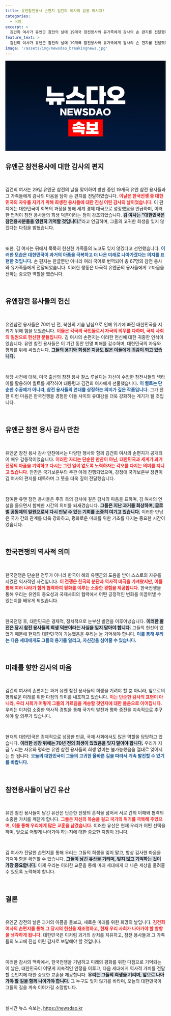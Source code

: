 ```yaml
---
title: 유엔참전용사 손편지 김건희 여사의 감동 메시지!
categories:
  - 국방
excerpt: >
  김건희 여사가 유엔군 참전의 날에 19개국 참전용사와 유가족에게 감사의 손 편지를 전달했다. 전후 대한민국의 발전과 그들의 희생을 기억하며, 특별한 만찬에서 퀼트 기념품이 선물로 주어졌다.
feature_text: >
  김건희 여사가 유엔군 참전의 날에 19개국 참전용사와 유가족에게 감사의 손 편지를 전달했다. 전후 대한민국의 발전과 그들의 희생을 기억하며, 특별한 만찬에서 퀼트 기념품이 선물로 주어졌다.
image: '/assets/img/newsdao_breakingnews.jpg'
---
```


<p><img src="/assets/img/newsdao_breakingnews.jpg" alt="ontimetimes 속보" /></p>

<h2 data-ke-size="size26">유엔군 참전용사에 대한 감사의 편지</h2>

<p data-ke-size="size16">&nbsp;</p>

<p>김건희 여사는 29일 유엔군 참전의 날을 맞이하여 방한 중인 19개국 유엔 참전 용사들과 그 가족들에게 감사의 마음을 담아 손 편지를 전달하였습니다. <b><span style="color: #ee2323;">이날은 한국전쟁 중 대한민국의 자유를 지키기 위해 희생한 용사들에 대한 진심 어린 감사의 날이었습니다.</span></b> 이 편지에는 대한민국이 회복의 과정을 통해 세계 경제 대국으로 성장했음을 언급하며, 이러한 업적이 참전 용사들의 희생 덕분이라는 점이 강조되었습니다. <b><span style="background-color: #21538527;">김 여사는 "대한민국은 참전용사분들을 영원히 기억할 것입니다."</span></b>라고 언급하며, 그들의 고귀한 희생을 잊지 않겠다는 다짐을 밝혔습니다. </p>

<p data-ke-size="size16">&nbsp;</p>

<p>또한, 김 여사는 뒤에서 묵묵히 헌신한 가족들의 노고도 잊지 않겠다고 선언했습니다. <b><span style="color: #1a5490;">이러한 모습은 대한민국이 과거의 아픔을 극복하고 더 나은 미래로 나아가겠다는 의지를 표현한 것입니다.</span></b> 손 편지는 한글뿐만 아니라 여러 국어로 번역되어 총 67명의 참전 용사와 유가족들에게 전달되었습니다. 이러한 행동은 다국적 유엔군의 용사들에게 고마움을 전하는 중요한 역할을 했습니다.<p data-ke-size="size16">&nbsp;</p></p>

<h2 data-ke-size="size26">유엔참전 용사들의 헌신</h2>

<p data-ke-size="size16">&nbsp;</p>

<p>유엔참전 용사들은 70여 년 전, 북한의 기습 남침으로 인해 위기에 빠진 대한민국을 지키기 위해 힘을 모았습니다. <b><span style="color: #ee2323;">이들은 각국의 국민들로서 자국의 의무를 다하며, 국제 사회의 일원으로 헌신한 분들입니다.</span></b> 김 여사의 손편지는 이러한 헌신에 대한 귀중한 인식이었습니다. 유엔 참전 용사들은 이 기간 동안 인명 피해를 감수하며, 대한민국의 자유와 평화를 위해 싸웠습니다. <b><span style="background-color: #21538527;">그들의 용기와 희생은 지금도 많은 이들에게 귀감이 되고 있습니다.</span></b></p>

<p data-ke-size="size16">&nbsp;</p>

<p>해당 사건에 대해, 미국 출신의 참전 용사 찰스 루살디는 자신이 수집한 참전사들의 넥타이를 활용하여 퀼트를 제작하여 대통령과 김건희 여사에게 선물했습니다. <b><span style="color: #1a5490;">이 퀼트는 단순한 수공예가 아니라, 참전 용사들의 연대를 상징하는 의미가 깊은 작품입니다.</span></b> 그가 전한 이런 마음은 한국전쟁을 경험한 이들 사이의 유대감을 더욱 강화하는 계기가 될 것입니다. </p>

<p data-ke-size="size16">&nbsp;</p>

<h2 data-ke-size="size26">유엔군 참전 용사 감사 만찬</h2>

<p data-ke-size="size16">&nbsp;</p>

<p>유엔군 참전 용사 감사 만찬에서는 다양한 행사와 함께 김건희 여사의 손편지가 공개되어 매우 감동적이었습니다. <b><span style="color: #ee2323;">이러한 자리는 단순한 만찬이 아닌, 대한민국과 세계가 과거 전쟁의 아픔을 기억하고 다시는 그런 일이 없도록 노력하자는 각오를 다지는 의미를 지니고 있습니다.</span></b> 만찬은 국가보훈부의 주관 아래 진행되었으며, 강정애 국가보훈부 장관이 김 여사의 편지를 대독하며 그 뜻을 더욱 깊이 전달했습니다. </p>

<p data-ke-size="size16">&nbsp;</p>

<p>참여한 유엔 참전 용사들은 주최 측의 감사에 깊은 감사의 마음을 표하며, 김 여사의 연설을 들으면서 함께한 시간의 의미를 되새겼습니다. <b><span style="background-color: #21538527;">그들은 지난 과거를 회상하며, 글로벌 공동체의 일원으로서 다시 만날 수 있는 기회를 소중히 여기고 있습니다.</span></b> 이러한 만남은 국가 간의 관계를 더욱 강화하고, 평화로운 미래를 위한 기초를 다지는 중요한 시간이었습니다. </p>

<p data-ke-size="size16">&nbsp;</p>

<h2 data-ke-size="size26">한국전쟁의 역사적 의미</h2>

<p data-ke-size="size16">&nbsp;</p>

<p>한국전쟁은 단순한 전투가 아니라 한국이 해외 유엔군의 도움을 받아 스스로의 자유를 지켰던 역사적인 사건입니다. <b><span style="color: #ee2323;">이 전쟁은 한국의 분단과 역사적 비극을 가져왔지만, 이를 통해 여러 나라가 함께 협력하여 평화를 이루는 소중한 경험을 제공합니다.</span></b> 한국전쟁을 통해 우리는 유엔의 중요성과 국제사회의 협력에서 어떤 긍정적인 변화를 이끌어낼 수 있는지를 배우게 되었습니다.</p>

<p data-ke-size="size16">&nbsp;</p>

<p>한국전쟁 후, 대한민국은 경제적, 정치적으로 눈부신 발전을 이루어냈습니다. <b><span style="background-color: #21538527;">이러한 발전은 당시 참전 용사들의 희생 덕분이라는 사실을 잊지 말아야 합니다.</span></b> 그들의 헌신이 있었기 때문에 현재의 대한민국이 가능했음을 우리는 늘 기억해야 합니다. <b><span style="color: #1a5490;">이를 통해 우리는 다음 세대에게도 그들의 용기를 알리고, 자신감을 심어줄 수 있습니다.</span></b></p>

<p data-ke-size="size16">&nbsp;</p>

<h2 data-ke-size="size26">미래를 향한 감사의 마음</h2>

<p data-ke-size="size16">&nbsp;</p>

<p>김건희 여사의 손편지는 과거 유엔 참전 용사들의 희생을 기려야 할 뿐 아니라, 앞으로의 평화로운 미래를 위한 다짐의 의미를 내포하고 있습니다. <b><span style="color: #ee2323;">이는 단순한 감사의 표현이 아니라, 우리 사회가 어떻게 그들의 가르침을 계승할 것인지에 대한 물음으로 이어집니다.</span></b> 우리는 이처럼 소중한 역사적 경험을 통해 국가의 발전과 평화 증진을 지속적으로 추구해야 할 의무가 있습니다.</p>

<p data-ke-size="size16">&nbsp;</p>

<p>현재의 대한민국은 경제적으로 성장한 만큼, 국제 사회에서도 많은 역할을 담당하고 있습니다. <b><span style="background-color: #21538527;">이러한 성장 뒤에는 70년 전의 희생이 있었음을 잊지 말아야 합니다.</span></b> 우리가 지금 누리는 자유와 평화는 유엔 참전 용사들의 희생 없이는 불가능했음을 절대로 잊어서는 안 됩니다. <b><span style="color: #1a5490;">오늘의 대한민국이 그들의 고귀한 올바른 길을 따라서 계속 발전할 수 있기를 바랍니다.</span></b></p>

<p data-ke-size="size16">&nbsp;</p>

<h2 data-ke-size="size26">참전용사들이 남긴 유산</h2>

<p data-ke-size="size16">&nbsp;</p>

<p>유엔 참전 용사들이 남긴 유산은 단순한 전쟁의 흔적을 넘어서 서로 간의 이해와 협력의 소중한 가치를 깨닫게 합니다. <b><span style="color: #ee2323;">그들은 자신의 목숨을 걸고 국가의 위기를 극복해 주었으며, 이를 통해 우리에게 많은 교훈을 남겼습니다.</span></b> 이러한 유산은 현재 우리가 어떤 선택을 하며, 앞으로 어떻게 나아가야 하는지에 대한 중요한 지침이 됩니다.</p>

<p data-ke-size="size16">&nbsp;</p>

<p>김 여사가 전달한 손편지를 통해 우리는 그들의 희생을 잊지 말고, 항상 감사한 마음을 가져야 함을 확인할 수 있습니다. <b><span style="background-color: #21538527;">그들이 남긴 유산을 기리며, 잊지 않고 기억하는 것이 가장 중요합니다.</span></b> 이제 우리는 이러한 교훈을 통해 미래 세대에게 더 나은 세상을 물려줄 수 있도록 노력해야 합니다.</p>

<p data-ke-size="size16">&nbsp;</p>

<h2 data-ke-size="size26">결론</h2>

<p data-ke-size="size16">&nbsp;</p>

<p>유엔군 참전의 날은 과거의 아픔을 돌보고, 새로운 미래를 위한 희망의 날입니다. <b><span style="color: #ee2323;">김건희 여사의 손편지를 통해 그 당시의 헌신을 재조명하고, 현재 우리 사회가 나아가야 할 방향을 생각하게 됩니다.</span></b> 대한민국은 이처럼 과거의 상처를 치유하고, 참전 용사들과 그 가족들의 노고에 진심 어린 감사로 보답해야 할 것입니다. </p>

<p data-ke-size="size16">&nbsp;</p>

<p>이러한 감사의 맥락에서, 한국전쟁을 기념하고 미래의 평화를 위한 다짐으로 기억되는 이 날은, 대한민국이 어떻게 지속적인 안정을 이루고, 다음 세대에게 역사적 가치를 전달할 것인지에 대한 중요한 교훈을 제공합니다. <b><span style="background-color: #21538527;">우리는 그들의 희생을 기리며, 앞으로 나아가야 할 길을 함께 나아가야 합니다.</span></b> 그 누구도 잊지 않기를 바라며, 오늘의 대한민국이 그들의 길을 계속 이어가길 소망합니다. </p>

<p data-ke-size="size16">&nbsp;</p>
실시간 뉴스 속보는, <a href="https://newsdao.kr" rel="dofollow">https://newsdao.kr</a>


